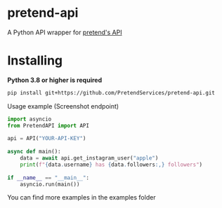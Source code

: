 pretend-api
==========

A Python API wrapper for [pretend's API](https://v1.pretend.best)

Installing
==========

**Python 3.8 or higher is required**

```sh
pip install git+https://github.com/PretendServices/pretend-api.git 
```

Usage example (Screenshot endpoint)

```py 
import asyncio
from PretendAPI import API 
    
api = API("YOUR-API-KEY")
    
async def main():
    data = await api.get_instagram_user("apple")
    print(f"{data.username} has {data.followers:,} followers")
    
if __name__ == "__main__":
    asyncio.run(main())
```

You can find more examples in the examples folder